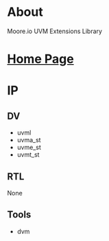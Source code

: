 # About
Moore.io UVM Extensions Library

# [Home Page](https://datum-technology-corporation.github.io/uvml/)

# IP
## DV
* uvml
* uvma_st
* uvme_st
* uvmt_st

## RTL
None

## Tools
* dvm

